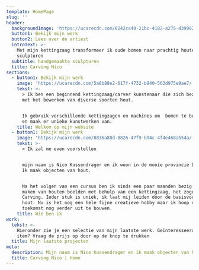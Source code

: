 ```yaml
---
template: HomePage
slug: ''
header:
  backgroundImage: 'https://ucarecdn.com/6242ca40-21bc-4182-a275-d39962cdc7e6/'
  button1: Bekijk mijn werk
  button2: Lees over de artiest
  introText: >-
    Met mijn kettingzaag transformeer ik oude bomen naar prachtig houten
    sculpturen
  subtitle: handgemaakte sculpturen
  title: Carving Nico
sections:
  - button1: Bekijk mijn werk
    image: 'https://ucarecdn.com/5a8b88e2-617f-4732-b940-563d975e9ae7/'
    tekst: >-
      > Ik ben een beginnend kettingzaag/carver kunstenaar die zich bezig houd
      met het bewerken van diverse soorten hout.


      Ik gebruik verschillende kettingzagen en machines om  bomen te bewerken,
      en maak er unieke kunstwerken van.
    title: Welkom op mijn website
  - button1: Bekijk mijn werk
    image: 'https://ucarecdn.com/8836a80d-8826-47f9-b94c-4f4e468a554a/'
    tekst: >-
      > Ik zal me even voorstellen


      mijn naam is Nico Kussendrager en ik woon in de mooie provincie Drenthe.
      Ik maak objecten van hout. 


      Na het volgen van een cursus ben ik sinds een paar maanden bezig met het
      maken van houten beelden met behulp van een kettingzaag, het zogenaamde
      Carving. Ieder stuk is uniek, ik laat mij leiden door de basisvorm van het
      hout. Nu is het nog een hele fijne creatieve hobby maar ik hoop dit in de
      toekomst nog verder uit te bouwen.
    title: Wie ben ik
work:
  tekst: >-
    Hieronder zie je een selectie van mijn laatste werk. Geïnteresseerd in een
    item? Vraag de prijs op door op de knop te drukken
  title: Mijn laatste projecten
meta:
  description: Mijn naam is Nico Kussendrager en ik maak objecten van hout.
  title: Carving Nico | Home
---
```


